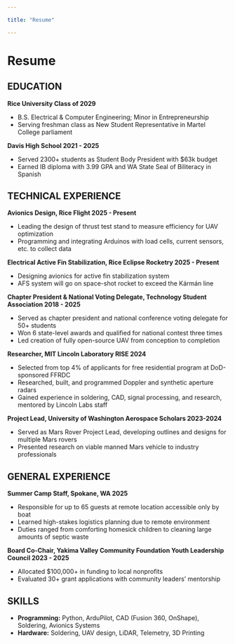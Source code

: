 ```yaml
---

title: "Resume"

---
```

# Resume

## **EDUCATION**

**Rice University	Class of 2029**

* B.S. Electrical & Computer Engineering; Minor in Entrepreneurship
* Serving freshman class as New Student Representative in Martel College parliament

**Davis High School	2021 - 2025**

* Served 2300+ students as Student Body President with $63k budget
* Earned IB diploma with 3.99 GPA and WA State Seal of Biliteracy in Spanish

## **TECHNICAL EXPERIENCE**

**Avionics Design, Rice Flight	2025 - Present**

* Leading the design of thrust test stand to measure efficiency for UAV optimization
* Programming and integrating Arduinos with load cells, current sensors, etc. to collect data



**Electrical Active Fin Stabilization, Rice Eclipse Rocketry	2025 - Present**

* Designing avionics for active fin stabilization system
* AFS system will go on space-shot rocket to exceed the Kármán line



**Chapter President & National Voting Delegate, Technology Student Association	  2018 - 2025**

* Served as chapter president and national conference voting delegate for 50+ students
* Won 6 state-level awards and qualified for national contest three times
* Led creation of fully open-source UAV from conception to completion



**Researcher, MIT Lincoln Laboratory RISE	2024**

* Selected from top 4% of applicants for free residential program at DoD-sponsored FFRDC
* Researched, built, and programmed Doppler and synthetic aperture radars
* Gained experience in soldering, CAD, signal processing, and research, mentored by Lincoln Labs staff



**Project Lead, University of Washington Aerospace Scholars	2023-2024**

* Served as Mars Rover Project Lead, developing outlines and designs for multiple Mars rovers
* Presented research on viable manned Mars vehicle to industry professionals



## **GENERAL EXPERIENCE**

**Summer Camp Staff, Spokane, WA	  2025**

* Responsible for up to 65 guests at remote location accessible only by boat
* Learned high-stakes logistics planning due to remote environment
* Duties ranged from comforting homesick children to cleaning large amounts of septic waste

**Board Co-Chair, Yakima Valley Community Foundation Youth Leadership Council	2023 - 2025**

* Allocated $100,000+ in funding to local nonprofits
* Evaluated 30+ grant applications with community leaders’ mentorship

## **SKILLS**

* **Programming:** Python, ArduPilot, CAD (Fusion 360, OnShape), Soldering, Avionics Systems
* **Hardware:** Soldering, UAV design, LiDAR, Telemetry, 3D Printing
